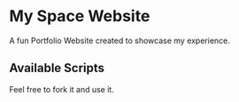 # My Space Website

A fun Portfolio Website created to showcase my experience.

## Available Scripts

Feel free to fork it and use it.